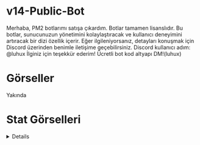 # v14-Public-Bot
Merhaba, PM2 botlarımı satışa çıkardım. Botlar tamamen lisanslıdır. Bu botlar, sunucunuzun yönetimini kolaylaştıracak ve kullanıcı deneyimini artıracak bir dizi özellik içerir. Eğer ilgileniyorsanız, detayları konuşmak için Discord üzerinden benimle iletişime geçebilirsiniz. Discord kullanıcı adım: @luhux İlginiz için teşekkür ederim!
Ücretli bot kod altyapı DM!(luhux)
# Görseller
Yakında

# Stat Görselleri
<details>
 <img width="450" alt="image" src="https://github.com/utw0/v14-Public-Bot/assets/74924310/c08e820d-0e0f-4bfb-a197-49c22b488632">
<img width="450" alt="image" src="https://github.com/utw0/v14-Public-Bot/assets/74924310/ebd4dbf1-abdc-4502-b222-d8aa8ae15780">
<img width="450" alt="image" src="https://github.com/utw0/v14-Public-Bot/assets/74924310/c61386de-6fb3-487a-be56-6ea1dd1c2e88">
<img width="450" alt="image" src="https://github.com/utw0/v14-Public-Bot/assets/74924310/5e2aeca9-9498-4989-b936-fc2211394613">
<img width="450" alt="image" src="https://github.com/utw0/v14-Public-Bot/assets/74924310/d5f68c1c-3e59-47aa-b107-d10ef453b751">
<img width="450" alt="image" src="https://github.com/utw0/v14-Public-Bot/assets/74924310/55b4e0b3-de52-4079-9138-530b404ee1d8">
<img width="450" alt="image" src="https://github.com/utw0/v14-Public-Bot/assets/74924310/6a431f51-7beb-416a-a1af-258c347b0427">
<img width="450" alt="image" src="https://github.com/utw0/v14-Public-Bot/assets/74924310/9a61db87-5c09-4c20-8602-af8e7f3312dd">
<img width="450" alt="image" src="https://github.com/utw0/v14-Public-Bot/assets/74924310/40e3a601-b6c1-4b64-9fc3-e1c10259a4f9">
<img width="450" alt="image" src="https://github.com/utw0/v14-Public-Bot/assets/74924310/22853576-6fe4-407b-881e-ef4d27c51c45">
<img width="450" alt="image" src="https://github.com/utw0/v14-Public-Bot/assets/74924310/7c8f5da5-f360-44ce-ae44-454339f84ae4">
</details>
